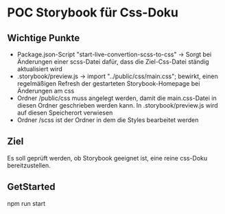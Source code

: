 # POC Storybook für Css-Doku
## Wichtige Punkte
- Package.json-Script "start-live-convertion-scss-to-css" -> Sorgt bei Änderungen einer scss-Datei dafür, dass die Ziel-Css-Datei ständig aktualisiert wird
- .storybook/preview.js -> import "../public/css/main.css"; bewirkt, einen regelmäßigen Refresh der gestarteten Storybook-Homepage bei Änderungen am css
- Ordner /public/css muss angelegt werden, damit die main.css-Datei in diesen Ordner geschrieben werden kann. In .storybook/preview.js wird auf diesen Speicherort verwiesen
- Ordner /scss ist der Ordner in dem die Styles bearbeitet werden

## Ziel
Es soll geprüft werden, ob Storybook geeignet ist, eine reine css-Doku bereitzustellen.

## GetStarted
npm run start
